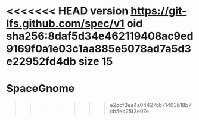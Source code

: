<<<<<<< HEAD
version https://git-lfs.github.com/spec/v1
oid sha256:8daf5d34e462119408ac9ed9169f0a1e03c1aa885e5078ad7a5d3e22952fd4db
size 15
=======
# SpaceGnome
 
>>>>>>> e2dcf3ea4a04427cb71403b18b7cb5ed25f3e07e
